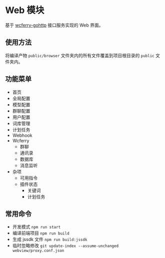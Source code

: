 # Web 模块

基于 [wcferry-gohttp](https://github.com/opentdp/wrest-chat/tree/master/httpd) 接口服务实现的 Web 界面。

## 使用方法

将编译产物 `public/browser` 文件夹内的所有文件覆盖到项目根目录的 `public` 文件夹内。

## 功能菜单

- 首页
- 全局配置
- 模型配置
- 群聊配置
- 用户配置
- 词库管理
- 计划任务
- Webhook
- Wcferry
  - 群聊
  - 通讯录
  - 数据库
  - 消息监听
- 杂项
  - 可用指令
  - 插件状态
    - 关键词
    - 计划任务

## 常用命令

- 开发模式 `npm run start`
- 编译前端项目 `npm run build`
- 生成 jssdk 文件 `npm run build:jssdk`
- 临时忽略修改 `git update-index --assume-unchanged webview/proxy.conf.json`